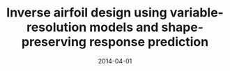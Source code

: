 ---
title: "Inverse airfoil design using variable-resolution models and shape-preserving response prediction"
date: "2014-04-01"
authors: ["L. Leifsson", "S. Koziel"]
publication_types: ["2"]
publication: "*Aerospace Science & Technology*"
doi: "10.1016/j.ast.2014.05.013"
---